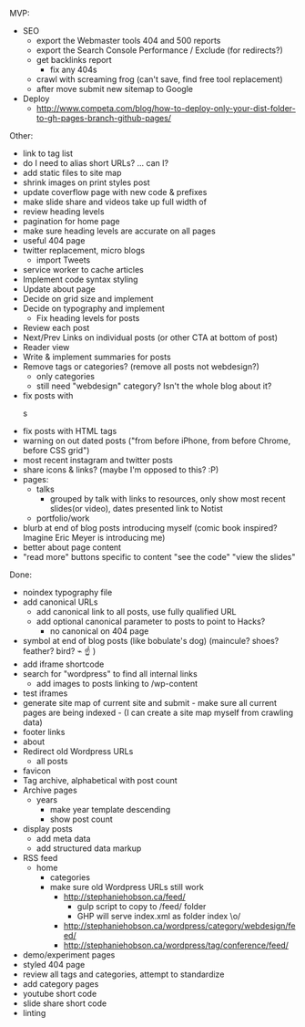 MVP:

- SEO
    - export the Webmaster tools 404 and 500 reports
    - export the Search Console Performance / Exclude (for redirects?)
    - get backlinks report
      - fix any 404s
    - crawl with screaming frog (can't save, find free tool replacement)
    - after move submit new sitemap to Google
- Deploy
    - http://www.competa.com/blog/how-to-deploy-only-your-dist-folder-to-gh-pages-branch-github-pages/


Other:

- link to tag list
- do I need to alias short URLs? ... can I?
    <link rel='shortlink' href='http://stephaniehobson.ca/?p=792' />
- add static files to site map
- shrink images on print styles post
- update coverflow page with new code & prefixes
- make slide share and videos take up full width of <main>
- review heading levels
- pagination for home page
- make sure heading levels are accurate on all pages
- useful 404 page
- twitter replacement, micro blogs
  - import Tweets
- service worker to cache articles
- Implement code syntax styling
- Update about page
- Decide on grid size and implement
- Decide on typography and implement
  - Fix heading levels for posts
- Review each post
- Next/Prev Links on individual posts (or other CTA at bottom of post)
- Reader view
- Write & implement summaries for posts
- Remove tags or categories? (remove all posts not webdesign?)
  - only categories
  - still need "webdesign" category? Isn't the whole blog about it?
- fix posts with <dl>s
- fix posts with HTML tags
- warning on out dated posts ("from before iPhone, from before Chrome, before CSS grid")
- most recent instagram and twitter posts
- share icons & links? (maybe I'm opposed to this? :P)
- pages:
    - talks
        - grouped by talk with links to resources, only show most recent slides(or video), dates presented link to Notist
    - portfolio/work
- blurb at end of blog posts introducing myself (comic book inspired? Imagine Eric Meyer is introducing me)
- better about page content
- "read more" buttons specific to content "see the code" "view the slides"


Done:
- noindex typography file
- add canonical URLs
  - add canonical link to all posts, use fully qualified URL
  - add optional canonical parameter to posts to point to Hacks?
    - no canonical on 404 page
- symbol at end of blog posts (like bobulate's dog) (maincule? shoes? feather? bird? ⌁ ☝ )
- add iframe shortcode
- search for "wordpress" to find all internal links
  - add images to posts linking to /wp-content
- test iframes
- generate site map of current site and submit
      - make sure all current pages are being indexed
      - (I can create a site map myself from crawling data)
- footer links
- about
- Redirect old Wordpress URLs
  - all posts
- favicon
- Tag archive, alphabetical with post count
- Archive pages
    - years
        - make year template descending
        - show post count
- display posts
  - add meta data
  - add structured data markup
- RSS feed
  - home
    - categories
    - make sure old Wordpress URLs still work
      - http://stephaniehobson.ca/feed/
        - gulp script to copy to /feed/ folder
        - GHP will serve index.xml as folder index \o/
      - http://stephaniehobson.ca/wordpress/category/webdesign/feed/
      - http://stephaniehobson.ca/wordpress/tag/conference/feed/
- demo/experiment pages
- styled 404 page
- review all tags and categories, attempt to standardize
- add category pages
- youtube short code
- slide share short code
- linting
